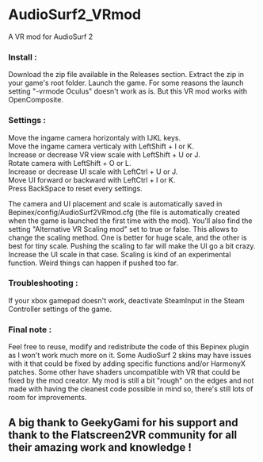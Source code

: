 # AudioSurf2_VRmod
A VR mod for AudioSurf 2

### Install :
Download the zip file available in the Releases section. Extract the zip in your game's root folder. Launch the game.
For some reasons the launch setting "-vrmode Oculus" doesn't work as is. But this VR mod works with OpenComposite.

### Settings :
Move the ingame camera horizontaly with IJKL keys.<br>
Move the ingame camera verticaly with LeftShift + I or K.<br>
Increase or decrease VR view scale with LeftShift + U or J.<br>
Rotate camera with LeftShift + O or L.<br>
Increase or decrease UI scale with LeftCtrl + U or J.<br>
Move UI forward or backward with LeftCtrl + I or K.<br>
Press BackSpace to reset every settings.<br>

The camera and UI placement and scale is automatically saved in Bepinex/config/AudioSurf2VRmod.cfg (the file is automatically created when the game is launched the first time with the mod).
You'll also find the setting "Alternative VR Scaling mod" set to true or false. This allows to change the scaling method. One is better for huge scale, and the other is best for tiny scale. Pushing the scaling to far will make the UI go a bit crazy. Increase the UI scale in that case. Scaling is kind of an experimental function. Weird things can happen if pushed too far.

### Troubleshooting :
If your xbox gamepad doesn't work, deactivate SteamInput in the Steam Controller settings of the game.

### Final note :
Feel free to reuse, modify and redistribute the code of this Bepinex plugin as I won't work much more on it. Some AudioSurf 2 skins may have issues with it that could be fixed by adding specific functions and/or HarmonyX patches. Some other have shaders uncompatible with VR that could be fixed by the mod creator.
My mod is still a bit "rough" on the edges and not made with having the cleanest code possible in mind so, there's still lots of room for improvements.

## A big thank to GeekyGami for his support and thank to the Flatscreen2VR community for all their amazing work and knowledge !

